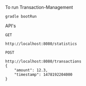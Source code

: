 To run Transaction-Management

````
gradle bootRun
````

API's

````
GET

http://localhost:8080/statistics

POST

http://localhost:8080/transactions
{
    "amount": 12.3,
    "timestamp": 1478192204000
}